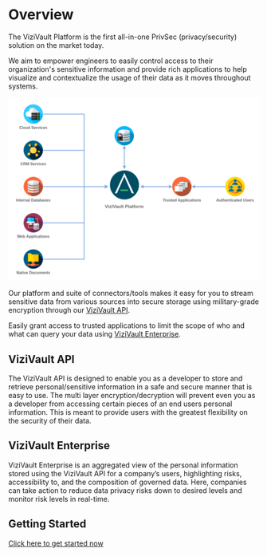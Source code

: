 # Overview
The ViziVault Platform is the first all-in-one PrivSec (privacy/security) solution on the market today.

We aim to empower engineers to easily control access to their organization's sensitive information and provide rich applications to help visualize and contextualize the usage of their data as it moves throughout systems.

![ViziVault Platform Overview](/assets/images/anontech-overview-no-data.png)

Our platform and suite of connectors/tools makes it easy for you to stream sensitive data from various sources into secure storage using military-grade encryption through our [ViziVault API](#vizivault-api).

Easily grant access to trusted applications to limit the scope of who and what can query your data using [ViziVault Enterprise](#vizivault-enterprise).

## ViziVault API

The ViziVault API is designed to enable you as a developer to store and retrieve personal/sensitive information in a safe and secure manner that is easy to use. The multi layer encryption/decryption will prevent even you as a developer from accessing certain pieces of an end users personal information. This is meant to provide users with the greatest flexibility on the security of their data.

## ViziVault Enterprise

ViziVault Enterprise is an aggregated view of the personal information stored using the ViziVault API for a company’s users, highlighting risks, accessibility to, and the composition of governed data. Here, companies can take action to reduce data privacy risks down to desired levels and monitor risk levels in real-time.

## Getting Started
[Click here to get started now](/api/getting-started)

